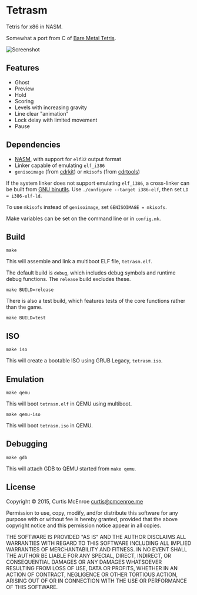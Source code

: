 # Tetrasm

Tetris for x86 in NASM.

Somewhat a port from C of
[Bare Metal Tetris](https://github.com/programble/bare-metal-tetris).

![Screenshot](https://raw.githubusercontent.com/programble/tetrasm/master/screenshot.png)

## Features

- Ghost
- Preview
- Hold
- Scoring
- Levels with increasing gravity
- Line clear "animation"
- Lock delay with limited movement
- Pause

## Dependencies

- [NASM][nasm], with support for `elf32` output format
- Linker capable of emulating `elf_i386`
- `genisoimage` (from [cdrkit][cdrkit]) or `mkisofs` (from [cdrtools][cdrtools])

If the system linker does not support emulating `elf_i386`, a cross-linker can
be built from [GNU binutils][binutils]. Use `./configure --target i386-elf`,
then set `LD = i386-elf-ld`.

To use `mkisofs` instead of `genisoimage`, set `GENISOIMAGE = mkisofs`.

Make variables can be set on the command line or in `config.mk`.

[nasm]: http://nasm.us
[cdrkit]: https://en.wikipedia.org/wiki/Cdrkit
[cdrtools]: https://en.wikipedia.org/wiki/Cdrtools
[binutils]: http://www.gnu.org/software/binutils/

## Build

```
make
```

This will assemble and link a multiboot ELF file, `tetrasm.elf`.

The default build is `debug`, which includes debug symbols and runtime debug
functions. The `release` build excludes these.

```
make BUILD=release
```

There is also a test build, which features tests of the core functions rather
than the game.

```
make BUILD=test
```

## ISO

```
make iso
```

This will create a bootable ISO using GRUB Legacy, `tetrasm.iso`.

## Emulation

```
make qemu
```

This will boot `tetrasm.elf` in QEMU using multiboot.

```
make qemu-iso
```

This will boot `tetrasm.iso` in QEMU.

## Debugging

```
make gdb
```

This will attach GDB to QEMU started from `make qemu`.

## License

Copyright © 2015, Curtis McEnroe <curtis@cmcenroe.me>

Permission to use, copy, modify, and/or distribute this software for any
purpose with or without fee is hereby granted, provided that the above
copyright notice and this permission notice appear in all copies.

THE SOFTWARE IS PROVIDED "AS IS" AND THE AUTHOR DISCLAIMS ALL WARRANTIES
WITH REGARD TO THIS SOFTWARE INCLUDING ALL IMPLIED WARRANTIES OF
MERCHANTABILITY AND FITNESS. IN NO EVENT SHALL THE AUTHOR BE LIABLE FOR
ANY SPECIAL, DIRECT, INDIRECT, OR CONSEQUENTIAL DAMAGES OR ANY DAMAGES
WHATSOEVER RESULTING FROM LOSS OF USE, DATA OR PROFITS, WHETHER IN AN
ACTION OF CONTRACT, NEGLIGENCE OR OTHER TORTIOUS ACTION, ARISING OUT OF
OR IN CONNECTION WITH THE USE OR PERFORMANCE OF THIS SOFTWARE.
